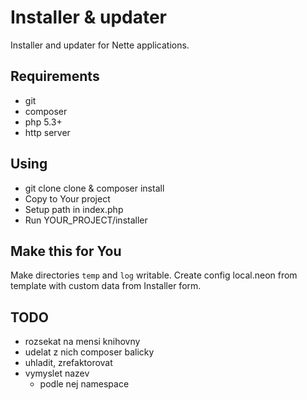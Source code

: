 # Installer & updater

Installer and updater for Nette applications.

## Requirements

* git
* composer
* php 5.3+
* http server

## Using

* git clone clone & composer install
* Copy to Your project
* Setup path in index.php
* Run YOUR_PROJECT/installer

## Make this for You

Make directories `temp` and `log` writable.
Create config local.neon from template with custom data from Installer form.

## TODO

* rozsekat na mensi knihovny
* udelat z nich composer balicky
* uhladit, zrefaktorovat
* vymyslet nazev
	* podle nej namespace
